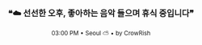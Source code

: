 <div align="center">

<br>

<h3>❝☁️ 선선한 오후, 좋아하는 음악 들으며 휴식 중입니다❞</h3>

<sub>03:00 PM • Seoul ⛅ • by CrowRish</sub>

<br>

</div>